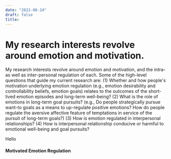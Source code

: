 ```yaml
---
date: "2022-08-24"
draft: false
title: 
---
```

# My research interests revolve around emotion and motivation. 

My research interests revolve around emotion and motivation, and the intra- as well as inter-personal regulation of each. Some of the high-level questions that guide my current research are: (1) Whether and how people's motivation underlying emotion regulation (e.g., emotion desirability and controllability beliefs, emotion goals) relates to the outcomes of the short-lived emotion episodes and long-term well-being? (2) What is the role of emotions in long-term goal pursuits? (e.g., Do people strategically pursue want-to goals as a means to up-regulate positive emotions? How do people regulate the aversive affective feature of temptations in service of the pursuit of long-term goals?) (3) How is emotion regulated in interpersonal relationships? (4) How is interpersonal relationship conducive or harmful to emotional well-being and goal pursuits?   

Hello

#### Motivated Emotion Regulation 

